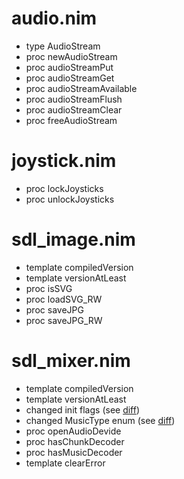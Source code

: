audio.nim
=========
* type AudioStream
* proc newAudioStream
* proc audioStreamPut
* proc audioStreamGet
* proc audioStreamAvailable
* proc audioStreamFlush
* proc audioStreamClear
* proc freeAudioStream

joystick.nim
============
* proc lockJoysticks
* proc unlockJoysticks

sdl_image.nim
=============
* template compiledVersion
* template versionAtLeast
* proc isSVG
* proc loadSVG_RW
* proc saveJPG
* proc saveJPG_RW

sdl_mixer.nim
=============
* template compiledVersion
* template versionAtLeast
* changed init flags (see [diff](https://github.com/Vladar4/sdl2_nim/commit/4effb0a833a1488ea7e5656b24480ad86799b8ed#diff-71cd2704d0ccd28f013226d9720da586R90))
* changed MusicType enum (see [diff](https://github.com/Vladar4/sdl2_nim/commit/4effb0a833a1488ea7e5656b24480ad86799b8ed#diff-71cd2704d0ccd28f013226d9720da586R199))
* proc openAudioDevide
* proc hasChunkDecoder
* proc hasMusicDecoder
* template clearError

